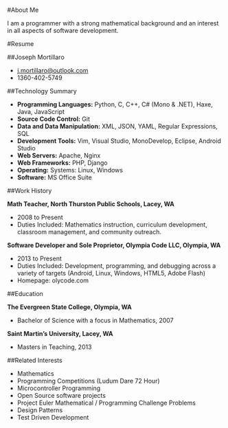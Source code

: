 #About Me

I am a programmer with a strong mathematical background and an interest in all aspects of  software development.

#Resume

##Joseph Mortillaro

* j.mortillaro@outlook.com    
* 1360-402-5749

##Technology Summary

* __Programming Languages:__ Python, C, C++, C# (Mono & .NET), Haxe, Java, JavaScript
* __Source Code Control:__ Git
* __Data and Data Manipulation:__ XML, JSON, YAML, Regular Expressions, SQL
* __Development Tools:__ Vim, Visual Studio, MonoDevelop, Eclipse, Android Studio
* __Web Servers:__ Apache, Nginx
* __Web Frameworks:__ PHP, Django
* __Operating:__ Systems: Linux, Windows
* __Software:__ MS Office Suite

##Work History

__Math Teacher, North Thurston Public Schools, Lacey, WA__

* 2008 to Present
* Duties Included: Mathematics instruction, curriculum development, classroom management, and community outreach.

__Software Developer and Sole Proprietor, Olympia Code LLC, Olympia, WA__

* 2013 to Present
* Duties Included: Development, programming, and debugging across a variety of targets (Android, Linux, Windows, HTML5, Adobe Flash)
* Homepage: olycode.com

##Education

__The Evergreen State College, Olympia, WA__

* Bachelor of Science with a focus in Mathematics, 2007

__Saint Martin’s University, Lacey, WA__

* Masters in Teaching, 2013

##Related Interests

* Mathematics
* Programming Competitions (Ludum Dare 72 Hour)
* Microcontroller Programming
* Open Source software projects
* Project Euler Mathematical / Programming Challenge Problems    
* Design Patterns
* Test Driven Development